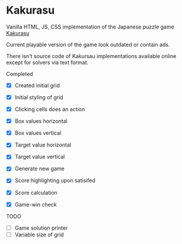 # Kakurasu


Vanilla HTML, JS, CSS implementation of the Japanese puzzle game [Kakurasu](http://susansmathgamesca.ipage.com/kakurasu/)

Current playable version of the game look outdated or contain ads.

There isn't source code of Kakursau implementations available online except for solvers via text format.


Completed
- [x] Created initial grid
- [x] Initial styling of grid
- [x] Clicking cells does an action
- [x] Box values horizontal
- [x] Box values vertical
- [x] Target value horizontal 
- [x] Target value vertical
- [x] Generate new game
- [x] Score highlighting upon satisifed
- [x] Score calculation
- [x] Game-win check


TODO
- [ ] Game solution printer
- [ ] Variable size of grid
